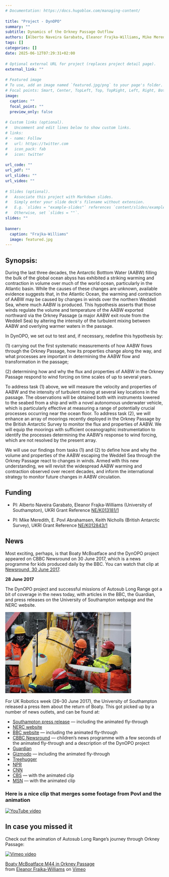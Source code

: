 ```yaml
---
# Documentation: https://docs.hugoblox.com/managing-content/

title: "Project - DynOPO"
summary: ""
subtitle: Dynamics of the Orkney Passage Outflow
authors: [Alberto Naveira Garabato, Eleanor Frajka-Williams, Mike Meredith, Povl Abrahamsen]
tags: []
categories: []
date: 2025-06-12T07:29:31+02:00

# Optional external URL for project (replaces project detail page).
external_link: ""

# Featured image
# To use, add an image named `featured.jpg/png` to your page's folder.
# Focal points: Smart, Center, TopLeft, Top, TopRight, Left, Right, BottomLeft, Bottom, BottomRight.
image:
  caption: ""
  focal_point: ""
  preview_only: false

# Custom links (optional).
#   Uncomment and edit lines below to show custom links.
# links:
# - name: Follow
#   url: https://twitter.com
#   icon_pack: fab
#   icon: twitter

url_code: ""
url_pdf: ""
url_slides: ""
url_video: ""

# Slides (optional).
#   Associate this project with Markdown slides.
#   Simply enter your slide deck's filename without extension.
#   E.g. `slides = "example-slides"` references `content/slides/example-slides.md`.
#   Otherwise, set `slides = ""`.
slides: ""

banner:
  caption: "Frajka-Williams"
  image: featured.jpg
---
```


## Synopsis:

During the last three decades, the Antarctic Botttom Water (AABW) filling the bulk of the global ocean abyss has exhibited a striking warming and contraction in volume over much of the world ocean, particularly in the Atlantic basin. While the causes of these changes are unknown, available evidence suggests that, in the Atlantic Ocean, the warming and contraction of AABW may be caused by changes in winds over the northern Weddell Sea, where much AABW is produced. This hypothesis asserts that those winds regulate the volume and temperature of the AABW exported northward via the Orkney Passage (a major AABW exit route from the Weddell Sea) by altering the intensity of the turbulent mixing between AABW and overlying warmer waters in the passage.


In DynOPO, we set out to test and, if necessary, redefine this hypothesis by:

(1) carrying out the first systematic measurements of how AABW flows through the Orkney Passage, how its properties change along the way, and what processes are important in determining the AABW flow and transformation in the passage;

(2) determining how and why the flux and properties of AABW in the Orkney Passage respond to wind forcing on time scales of up to several years.

To address task (1) above, we will measure the velocity and properties of AABW and the intensity of turbulent mixing at several key locations in the passage. The observations will be obtained both with instruments lowered to the seabed from a ship and with a novel autonomous underwater vehicle, which is particularly effective at measuring a range of potentially crucial processes occurring near the ocean floor. To address task (2), we will enhance an array of moorings recently deployed in the Orkney Passage by the British Antarctic Survey to monitor the flux and properties of AABW. We will equip the moorings with sufficient oceanographic instrumentation to identify the processes determining the AABW’s response to wind forcing, which are not resolved by the present array.

We will use our findings from tasks (1) and (2) to define how and why the volume and properties of the AABW escaping the Weddell Sea through the Orkney Passage react to changes in winds. Armed with this new understanding, we will revisit the widespread AABW warming and contraction observed over recent decades, and inform the international strategy to monitor future changes in AABW circulation.

## Funding

- PI: Alberto Naveira Garabato, Eleanor Frajka-Williams (University of Southampton), UKRI Grant Reference [NE/K013181/1](https://gtr.ukri.org/projects?ref=NE%2FK013181%2F1)

- PI: Mike Meredith, E. Povl Abrahamsen, Keith Nicholls (British Antarctic Survey), UKRI Grant Reference [NE/K012843/1](https://gtr.ukri.org/projects?ref=NE%2FK012843%2F1)

## News

Most exciting, perhaps, is that Boaty McBoatface and the DynOPO project appeared on CBBC Newsround on 30 June 2017, which is a news programme for kids produced daily by the BBC. You can watch that clip at [Newsround, 30 June 2017](http://www.bbc.co.uk/newsround/38949047).

**28 June 2017**

The DynOPO project and successful missions of Autosub Long Range got a bit of coverage in the news today, with articles in the BBC, the Guardian, and press releases on the University of Southampton webpage and the NERC website.

![Boaty McBoatyface](IMG_4362_400.jpg)

For UK Robotics week (26–30 June 2017), the University of Southampton released a press item about the return of Boaty. This got picked up by a number of news outlets, and can be found at:

- [Southampton press release](http://www.southampton.ac.uk/news/2017/06/boaty-comes-home.page) — including the animated fly-through
- [NERC website](http://www.nerc.ac.uk/press/releases/2017/14-boaty/?utm_medium=social&utm_campaign=SocialSignIn&utm_source=Twitter)
- [BBC website](http://www.bbc.co.uk/news/science-environment-40425996) — including the animated fly-through
- [CBBC Newsround](http://www.bbc.co.uk/newsround/38949047) — children’s news programme with a few seconds of the animated fly-through and a description of the DynOPO project
- [Guardian](https://www.theguardian.com/science/2017/jun/28/boaty-mcboatface-submarine-maiden-voyage)
- [Gizmodo](http://gizmodo.com/boaty-mcboatface-has-returned-from-its-inaugural-missio-1796482341) — including the animated fly-through
- [Treehugger](https://www.treehugger.com/ocean-conservation/we-all-live-yellow-submarine-named-boaty-mcboatface.html)
- [NPR](http://www.npr.org/sections/thetwo-way/2017/06/28/534744971/boaty-mcboatface-makes-its-triumphant-return-hauling-unprecedented-data?utm_campaign=storyshare&utm_source=twitter.com&utm_medium=social)
- [CNN](http://edition.cnn.com/2017/06/28/world/boaty-mcboatface-returns/index.html)
- [CBS](http://www.cbsnews.com/news/boaty-mcboatface-returns-from-maiden-voyage-with-unprecedented-data/) — with the animated clip
- [MSN](https://www.msn.com/en-us/news/other/british-vessel-boaty-mcboatface-returns-from-maiden-voyage/vi-BBDsMFk) — with the animated clip

### Here is a nice clip that merges some footage from Povl and the animation

[![YouTube video](https://img.youtube.com/vi/vu455B53MXk/0.jpg)](https://www.youtube.com/embed/vu455B53MXk)

## In case you missed it

Check out the animation of Autosub Long Range’s journey through Orkney Passage:

[![Vimeo video](https://i.vimeocdn.com/video/default.jpg)](https://player.vimeo.com/video/217386697)

[Boaty McBoatface M44 in Orkney Passage](https://vimeo.com/217386697)  
from [Eleanor Frajka-Williams](https://vimeo.com/user41789551) on [Vimeo](https://vimeo.com)